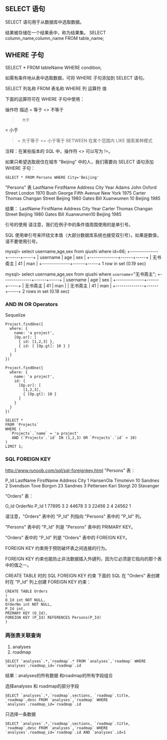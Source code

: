 ##  SELECT 语句
SELECT 语句用于从数据库中选取数据。

结果被存储在一个结果表中，称为结果集。
SELECT column_name,column_name
FROM table_name;


## WHERE 子句
SELECT * FROM tableName WHERE condition;

如需有条件地从表中选取数据，可将 WHERE 子句添加到 SELECT 语句。

SELECT 列名称 FROM 表名称 WHERE 列 运算符 值

下面的运算符可在 WHERE 子句中使用：

操作符	描述
=		等于
<>		不等于
>		大于
<		小于
>=		大于等于
<=		小于等于
BETWEEN	在某个范围内
LIKE	搜索某种模式

注释：在某些版本的 SQL 中，操作符 <> 可以写为 !=。

如果只希望选取居住在城市 "Beijing" 中的人，我们需要向 SELECT 语句添加 WHERE 子句：
```
SELECT * FROM Persons WHERE City='Beijing'
```
"Persons" 表
LastName	FirstName	Address	City	Year
Adams	John	Oxford Street	London	1970
Bush	George	Fifth Avenue	New York	1975
Carter	Thomas	Changan Street	Beijing	1980
Gates	Bill	Xuanwumen 10	Beijing	1985

结果：
LastName	FirstName	Address			City	Year
Carter	    Thomas		Changan Street	Beijing	1980
Gates	    Bill		Xuanwumen10		Beijing	1985

引号的使用
请注意，我们在例子中的条件值周围使用的是单引号。

SQL 使用单引号来环绕文本值（大部分数据库系统也接受双引号）。如果是数值，请不要使用引号。

mysql> select username,age,sex from qiushi where id=66;
+--------------+------+-----+
| username     | age  | sex |
+--------------+------+-----+
| 无书斋主     |   41 | man |
+--------------+------+-----+
1 row in set (0.19 sec)

mysql> select username,age,sex from qiushi where `username`="无书斋主";
+--------------+------+-----+
| username     | age  | sex |
+--------------+------+-----+
| 无书斋主     |   41 | man |
| 无书斋主     |   41 | man |
+--------------+------+-----+
2 rows in set (0.18 sec)

### AND IN OR Operators
Sequelize
```
Project.findOne({
  where: {
    name: 'a project',
    [Op.or]: [
      { id: [1,2,3] },
      { id: { [Op.gt]: 10 } }
    ]
  }
})

Project.findOne({
  where: {
    name: 'a project',
    id: {
      [Op.or]: [
        [1,2,3],
        { [Op.gt]: 10 }
      ]
    }
  }
})

SELECT *
FROM `Projects`
WHERE (
  `Projects`.`name` = 'a project'
   AND (`Projects`.`id` IN (1,2,3) OR `Projects`.`id` > 10)
)
LIMIT 1;
```

### SQL FOREIGN KEY
http://www.runoob.com/sql/sql-foreignkey.html
"Persons" 表：

P_Id	LastName	FirstName	Address	     City
1		HansenOla	Timoteivn   10	         Sandnes
2		Svendson	Tove	   Borgvn 23	 Sandnes
3		Pettersen	Kari	   Storgt 20	 Stavanger

"Orders" 表：

O_Id	OrderNo	P_Id
1		77895	3
2		44678	3
3		22456	2
4		24562	1

请注意，"Orders" 表中的 "P_Id" 列指向 "Persons" 表中的 "P_Id" 列。

"Persons" 表中的 "P_Id" 列是 "Persons" 表中的 PRIMARY KEY。

"Orders" 表中的 "P_Id" 列是 "Orders" 表中的 FOREIGN KEY。

FOREIGN KEY 约束用于预防破坏表之间连接的行为。

FOREIGN KEY 约束也能防止非法数据插入外键列，因为它必须是它指向的那个表中的值之一。

CREATE TABLE 时的 SQL FOREIGN KEY 约束
下面的 SQL 在 "Orders" 表创建时在 "P_Id" 列上创建 FOREIGN KEY 约束：
```
CREATE TABLE Orders
(
O_Id int NOT NULL,
OrderNo int NOT NULL,
P_Id int,
PRIMARY KEY (O_Id),
FOREIGN KEY (P_Id) REFERENCES Persons(P_Id)
)
```

### 两张表关联查询

1. analyses
2. roadmap

```
SELECT `analyses`.*,`roadmap`.* FROM `analyses`,`roadmap` WHERE `analyses`.roadmap_id=`roadmap`.id
```
结果：analyses的所有数据 和roadmap的所有字段组合

选择analyses 和 roadmap的部分字段
```
SELECT `analyses`.*,`roadmap`.sections, `roadmap`.title, `roadmap`.desc FROM `analyses`,`roadmap` WHERE `analyses`.roadmap_id=`roadmap`.id
```

只选择一条数据
```
SELECT `analyses`.*,`roadmap`.sections, `roadmap`.title, `roadmap`.desc FROM `analyses`,`roadmap` WHERE `analyses`.roadmap_id=`roadmap`.id AND `analyses`.id=1
```






